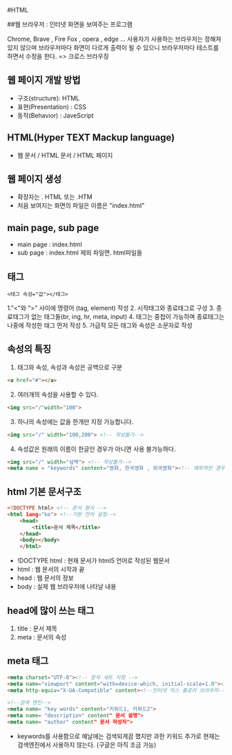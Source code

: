 #HTML

##웹 브라우저 : 인터넷 화면을 보여주는 프로그램

Chrome, Brave , Fire Fox , opera , edge ...
사용자가 사용하는 브라우저는 정해져 있지 않으며
브라우저마다 화면이 다르게 출력이 될 수 있으니 
브라우저마다 테스트를 하면서 수정을 한다.
=> 크로스 브라우징

## 웹 페이지 개발 방법 
- 구조(structure): HTML
- 표현(Presentation) : CSS
- 동작(Behavior) : JaveScript

## HTML(Hyper TEXT Mackup language)

- 웹 문서 / HTML 문서 / HTML 페이지


 ## 웹 페이지 생성

- 확장자는 . HTML 또는 .HTM
- 처음 보여지는 화면의 파일은 이름은 "index.html"

## main page, sub page

- main page : index.html
- sub page : index.html 제외 파일면. html파일들

## 태그

```
<태그 속성="값"></태그>
```

1."<"와 ">" 사이에 명령어 (tag, element) 작성
2. 시작태그와 종료태그로 구성
3. 종료태그가 없는 태그들(br, ing, hr, meta, input)
4. 태그는 중첩이 가능하며 종료태그는 나중에 작성한 태그 먼저 작성
5. 가급적 모든 태그와 속성은 소문자로 작성

## 속성의 특징

1. 태그와 속성, 속성과 속성은 공백으로 구분

```html
<a href="#"></a>
```

2. 여러개의 속성을 사용할 수 있다.

```html
<img src="/"width="100">
```
3. 하나의 속성에는 값을 한개만 지정 가능합니다.

```html
<img src="/" width="100,200"> <!-- 작성불가-->
```

4. 속성값은 원래의 이름이 한글인 경우가 아니면 사용 불가능하다.

```html
<img src="/" width="삼백"> <!-- 작성불가-->
<meta name = "keywords" content="영화, 한국영화 , 외국영화"><!-- 예외적인 경우-->
```

## html 기본 문서구조

```html
<!DOCTYPE html> <!-- 문서 형식 -->
<html 1ang="ko"> <!--기본 언어 설정-->
    <head>
        <title>문서 제목</title>
    </head>
    <body></body>
    </html>
```

- !DOCTYPE html : 현재 문서가 html5 언어로 작성된 웹문서
- html : 웹 문서의 시작과 끝 
- head : 웹 문서의 정보
- body : 실제 웹 브라우저에 나타날 내용

## head에 많이 쓰는 태그

1. title : 문서 제목
2. meta : 문서의 속성

## meta 태그

```html
<meta charset="UTF-8"><!-- 문자 세트 지정 -->
<meta name="viewport" content="with=device-which, initial-scale=1.0"><!--모바일 기기-->
<meta http-equiv="X-UA-Compatible" content><!--인터넷 익스 플로러 브라우저-->

<!--검색 엔진-->
<meta name= "key words" content="키워드1, 키워드2">
<meta name= "description" content" 문서 설명">
<meta name= "author" content" 문서 작성자">
```

- keywords를 사용함으로 예날에는 검색되게끔 했지만 과한 키워드 추가로 현재는 검색엔진에서 사용하지 않는다. (구글은 아직 조금 가능)
